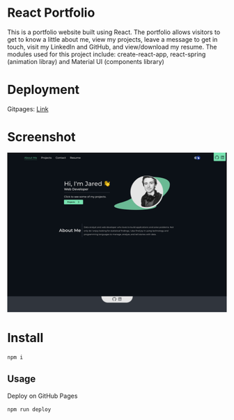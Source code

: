 # React Portfolio

This is a portfolio website built using React. The portfolio allows visitors to get to know a little about me, view my projects, leave a message to get in touch, visit my LinkedIn and GitHub, and view/download my resume. The modules used for this project include: create-react-app, react-spring (animation libray) and Material UI (components library)

# Deployment

Gitpages: [Link](https://JaredMabus.github.io/react-portfolio)

# Screenshot

![Home Page](/assets/images/screenshot.png)

# Install

```sh
npm i
```

## Usage

Deploy on GitHub Pages

```sh
npm run deploy
```
